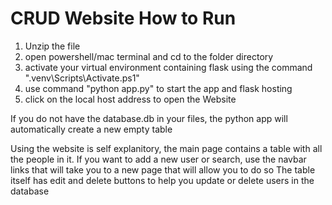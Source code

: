 # CRUD Website How to Run

1. Unzip the file
2. open powershell/mac terminal and cd to the folder directory
3. activate your virtual environment containing flask using the command ".venv\Scripts\Activate.ps1"
4. use command "python app.py" to start the app and flask hosting
5. click on the local host address to open the Website

If you do not have the database.db in your files, the python app will automatically create a
new empty table

Using the website is self explanitory, the main page contains a table with all the people in it.
If you want to add a new user or search, use the navbar links that will take you to a new page that will allow you to do so
The table itself has edit and delete buttons to help you update or delete users in the database
